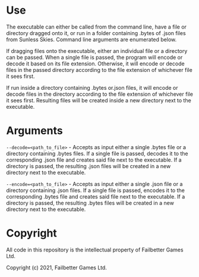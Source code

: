 # Use
The executable can either be called from the command line, have a file or directory dragged onto it, or run in a folder containing .bytes of .json files from Sunless Skies. Command line arguments are enumerated below.

If dragging files onto the executable, either an individual file or a directory can be passed. When a single file is passed, the program will encode or decode it based on its file extension. Otherwise, it will encode or decode files in the passed directory according to the file extension of whichever file it sees first.

If run inside a directory containing .bytes or.json files, it will encode or decode files in the directory according to the file extension of whichever file it sees first. Resulting files will be created inside a new directory next to the executable.

# Arguments
`--decode=<path_to_file>` - Accepts as input either a single .bytes file or a directory containing .bytes files. If a single file is passed, decodes it to the corresponding .json file and creates said file next to the executable. If a directory is passed, the resulting .json files will be created in a new directory next to the executable.

`--encode=<path_to_file>` - Accepts as input either a single .json file or a directory containing .json files. If a single file is passed, encodes it to the corresponding .bytes file and creates said file next to the executable. If a directory is passed, the resulting .bytes files will be created in a new directory next to the executable.

# Copyright
All code in this repository is the intellectual property of Failbetter Games Ltd.

Copyright (c) 2021, Failbetter Games Ltd.
